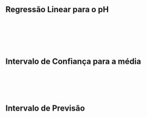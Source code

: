 ## Regressão Linear para o pH


```python

```


```python

```


```python

```


```python

```


```python

```


```python

```

## Intervalo de Confiança para a média


```python

```


```python

```


```python

```


```python

```


```python

```

## Intervalo de Previsão


```python

```


```python

```


```python

```


```python

```


```python

```
